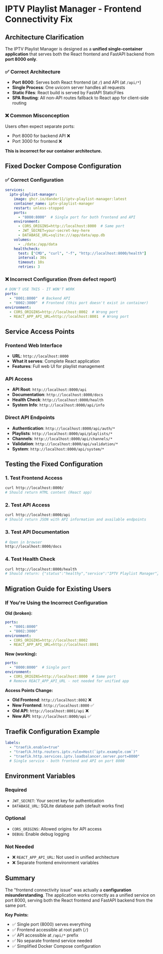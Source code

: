 # IPTV Playlist Manager - Frontend Connectivity Fix

## Architecture Clarification

The IPTV Playlist Manager is designed as a **unified single-container application** that serves both the React frontend and FastAPI backend from **port 8000 only**.

### ✅ Correct Architecture
- **Port 8000**: Serves both React frontend (at `/`) and API (at `/api/*`)
- **Single Process**: One uvicorn server handles all requests
- **Static Files**: React build is served by FastAPI StaticFiles
- **SPA Routing**: All non-API routes fallback to React app for client-side routing

### ❌ Common Misconception
Users often expect separate ports:
- Port 8000 for backend API ❌
- Port 3000 for frontend ❌

**This is incorrect for our container architecture.**

## Fixed Docker Compose Configuration

### ✅ Correct Configuration
```yaml
services:
  iptv-playlist-manager:
    image: ghcr.io/dander11/iptv-playlist-manager:latest
    container_name: iptv-playlist-manager
    restart: unless-stopped
    ports:
      - "8000:8000"  # Single port for both frontend and API
    environment:
      - CORS_ORIGINS=http://localhost:8000  # Same port
      - JWT_SECRET=your-secret-key-here
      - DATABASE_URL=sqlite:///app/data/app.db
    volumes:
      - ./data:/app/data
    healthcheck:
      test: ["CMD", "curl", "-f", "http://localhost:8000/health"]
      interval: 30s
      timeout: 10s
      retries: 3
```

### ❌ Incorrect Configuration (from defect report)
```yaml
# DON'T USE THIS - IT WON'T WORK
ports:
  - "8001:8000"  # Backend API
  - "8002:3000"  # Frontend (this port doesn't exist in container)
environment:
  - CORS_ORIGINS=http://localhost:8002  # Wrong port
  - REACT_APP_API_URL=http://localhost:8001  # Wrong port
```

## Service Access Points

### Frontend Web Interface
- **URL**: `http://localhost:8000`
- **What it serves**: Complete React application
- **Features**: Full web UI for playlist management

### API Access
- **API Root**: `http://localhost:8000/api`
- **Documentation**: `http://localhost:8000/docs`
- **Health Check**: `http://localhost:8000/health`
- **System Info**: `http://localhost:8000/api/info`

### Direct API Endpoints
- **Authentication**: `http://localhost:8000/api/auth/*`
- **Playlists**: `http://localhost:8000/api/playlists/*`
- **Channels**: `http://localhost:8000/api/channels/*`
- **Validation**: `http://localhost:8000/api/validation/*`
- **System**: `http://localhost:8000/api/system/*`

## Testing the Fixed Configuration

### 1. Test Frontend Access
```bash
curl http://localhost:8000/
# Should return HTML content (React app)
```

### 2. Test API Access
```bash
curl http://localhost:8000/api
# Should return JSON with API information and available endpoints
```

### 3. Test API Documentation
```bash
# Open in browser
http://localhost:8000/docs
```

### 4. Test Health Check
```bash
curl http://localhost:8000/health
# Should return: {"status":"healthy","service":"IPTV Playlist Manager"}
```

## Migration Guide for Existing Users

### If You're Using the Incorrect Configuration

**Old (broken):**
```yaml
ports:
  - "8001:8000"
  - "8002:3000"
environment:
  - CORS_ORIGINS=http://localhost:8002
  - REACT_APP_API_URL=http://localhost:8001
```

**New (working):**
```yaml
ports:
  - "8000:8000"  # Single port
environment:
  - CORS_ORIGINS=http://localhost:8000  # Same port
  # Remove REACT_APP_API_URL - not needed for unified app
```

**Access Points Change:**
- **Old Frontend**: `http://localhost:8002` ❌
- **New Frontend**: `http://localhost:8000` ✅
- **Old API**: `http://localhost:8001/api` ❌  
- **New API**: `http://localhost:8000/api` ✅

## Traefik Configuration Example

```yaml
labels:
  - "traefik.enable=true"
  - "traefik.http.routers.iptv.rule=Host(`iptv.example.com`)"
  - "traefik.http.services.iptv.loadbalancer.server.port=8000"
  # Single service - both frontend and API on port 8000
```

## Environment Variables

### Required
- `JWT_SECRET`: Your secret key for authentication
- `DATABASE_URL`: SQLite database path (default works fine)

### Optional
- `CORS_ORIGINS`: Allowed origins for API access
- `DEBUG`: Enable debug logging

### Not Needed
- ❌ `REACT_APP_API_URL`: Not used in unified architecture
- ❌ Separate frontend environment variables

## Summary

The "frontend connectivity issue" was actually a **configuration misunderstanding**. The application works correctly as a unified service on port 8000, serving both the React frontend and FastAPI backend from the same port.

**Key Points:**
- ✅ Single port (8000) serves everything
- ✅ Frontend accessible at root path (`/`)
- ✅ API accessible at `/api/*` prefix
- ✅ No separate frontend service needed
- ✅ Simplified Docker Compose configuration
